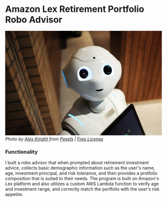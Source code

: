 # Amazon Lex Retirement Portfolio Robo Advisor

![Robo_Advisor](Images/robot.jpg)
*Photo by [Alex Knight](https://www.pexels.com/@alex-knight-1272316?utm_content=attributionCopyText&utm_medium=referral&utm_source=pexels) from [Pexels](https://www.pexels.com/photo/high-angle-photo-of-robot-2599244/?utm_content=attributionCopyText&utm_medium=referral&utm_source=pexels) | [Free License](https://www.pexels.com/photo-license/)*

### Functionality
I built a robo advisor that when prompted about retirement investment advice, collects basic demographic information such as the user's name, age, investment principal, and risk tolerance, and then provides a protfolio composition that is suited to their needs. The program is built on Amazon's Lex platform and also utilizes a custom AWS Lambda function to verify age and investment range, and correctly match the portfolio with the user's risk appetite. 
